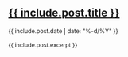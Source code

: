 <div class="bg-thirty p-2 mb-4">
<a href="{{ include.post.url | relative_url }}">
    <h2 class="my-0 underline:hover text-dark">{{ include.post.title }}</h2>
</a>
    <small class="post-date">{{ include.post.date | date: "%-d/%Y" }}</small>
<p><small> {{ include.post.excerpt }} </small></p>

</div>
